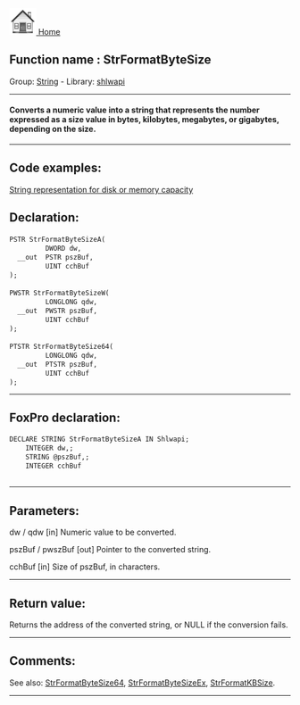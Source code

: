 [<img src="../../images/home.png"> Home ](https://github.com/VFPX/Win32API)  

## Function name : StrFormatByteSize
Group: [String](../../functions_group.md#String)  -  Library: [shlwapi](../../Libraries.md#shlwapi)  
***  


#### Converts a numeric value into a string that represents the number expressed as a size value in bytes, kilobytes, megabytes, or gigabytes, depending on the size.
***  


## Code examples:
[String representation for disk or memory capacity](../../samples/sample_108.md)  

## Declaration:
```foxpro  
PSTR StrFormatByteSizeA(
         DWORD dw,
  __out  PSTR pszBuf,
         UINT cchBuf
);

PWSTR StrFormatByteSizeW(
         LONGLONG qdw,
  __out  PWSTR pszBuf,
         UINT cchBuf
);

PTSTR StrFormatByteSize64(
         LONGLONG qdw,
  __out  PTSTR pszBuf,
         UINT cchBuf
);  
```  
***  


## FoxPro declaration:
```foxpro  
DECLARE STRING StrFormatByteSizeA IN Shlwapi;
	INTEGER dw,;
	STRING @pszBuf,;
	INTEGER cchBuf
  
```  
***  


## Parameters:
dw / qdw 
[in] Numeric value to be converted. 

pszBuf / pwszBuf 
[out] Pointer to the converted string. 

cchBuf 
[in] Size of pszBuf, in characters. 
  
***  


## Return value:
Returns the address of the converted string, or NULL if the conversion fails.  
***  


## Comments:
See also: [StrFormatByteSize64](..//StrFormatByteSize64.md), [StrFormatByteSizeEx](..//StrFormatByteSizeEx.md), [StrFormatKBSize](..//StrFormatKBSize.md).  
  
***  

